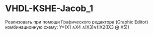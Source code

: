 # VHDL-KSHE-Jacob_1
Реализовать при помощи Графического редактора (Graphic Editor) комбинационную схему:
Y=(X1 ∧X4 ∧!X3)∨(!X2(!X3 ⨁ X5))
